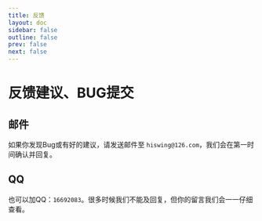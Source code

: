 ```yaml
---
title: 反馈
layout: doc
sidebar: false
outline: false
prev: false
next: false 
---
```


# 反馈建议、BUG提交

## 邮件

如果你发现Bug或有好的建议，请发送邮件至 `hiswing@126.com`，我们会在第一时间确认并回复。

## QQ

也可以加QQ：`16692083`。很多时候我们不能及回复，但你的留言我们会一一仔细查看。